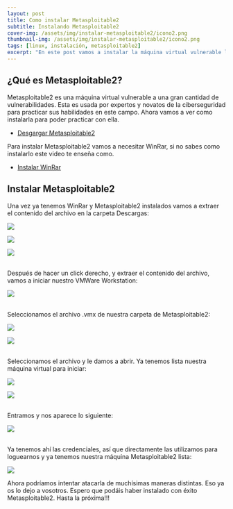 ```yaml
---
layout: post
title: Como instalar Metasploitable2
subtitle: Instalando Metasploitable2
cover-img: /assets/img/instalar-metasploitable2/icono2.png
thumbnail-img: /assets/img/instalar-metasploitable2/icono2.png
tags: [linux, instalación, metasploitable2]
excerpt: "En este post vamos a instalar la máquina virtual vulnerable llamada Metasploitable2. Esta nos sirve para practicar una gran cantidad de vulnerabilidades comunes."
---
```



## ¿Qué es Metasploitable2?
Metasploitable2 es una máquina virtual vulnerable a una gran cantidad de vulnerabilidades. Esta es usada por expertos y novatos de la ciberseguridad para practicar sus habilidades en este campo. Ahora vamos a ver como instalarla para poder practicar con ella.



- [Desgargar Metasploitable2](https://sourceforge.net/projects/metasploitable/)  

Para instalar Metasploitable2 vamos a necesitar WinRar, si no sabes como instalarlo este video te enseña como.

- [Instalar WinRar](https://www.youtube.com/watch?v=6yk3dd74A2c&t=8s)


## Instalar Metasploitable2

Una vez ya tenemos WinRar y Metasploitable2 instalados vamos a extraer el contenido del archivo en la carpeta Descargas:


![](/assets/img/instalar-metasploitable2/descomprimir.png)

![](/assets/img/instalar-metasploitable2/descomprimir2.png)

![](/assets/img/instalar-metasploitable2/descomprimir3.png)

<br>
Después de hacer un click derecho, y extraer el contenido del archivo, vamos a iniciar nuestro VMWare Workstation:

<br>

![](/assets/img/instalar-metasploitable2/vm.png)

<br>
Seleccionamos el archivo .vmx de nuestra carpeta de Metasploitable2:
<br>


![](/assets/img/instalar-metasploitable2/vm2.png)

![](/assets/img/instalar-metasploitable2/vm3.png)

<br>
Seleccionamos el archivo y le damos a abrir. Ya tenemos lista nuestra máquina virtual para iniciar:
<br>

![](/assets/img/instalar-metasploitable2/vm4.png)

![](/assets/img/instalar-metasploitable2/vm5.png)

<br>
Entramos y nos aparece lo siguiente:
<br>


![](/assets/img/instalar-metasploitable2/vm6.png)

<br>
Ya tenemos ahí las credenciales, así que directamente las utilizamos para loguearnos y ya tenemos nuestra máquina Metasploitable2 lista:
<br>


![](/assets/img/instalar-metasploitable2/vm7.png)
<br>

Ahora podríamos intentar atacarla de muchísimas maneras distintas. Eso ya os lo dejo a vosotros. Espero que podáis haber instalado con éxito Metasploitable2. Hasta la próxima!!!
